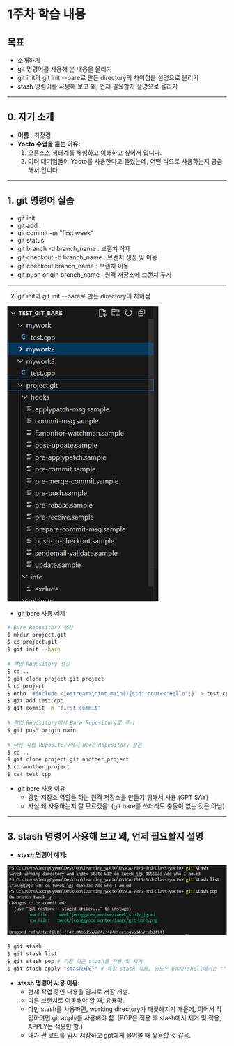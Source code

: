 # 1주차 학습 내용

## 목표
 - 소개하기
 - git 명령어를 사용해 본 내용을 올리기
 - git init과 git init --bare로 만든 directory의 차이점을 설명으로 올리기
 - stash 명령어를 사용해 보고 왜, 언제 필요할지 설명으로 올리기

---

## 0. 자기 소개
 - **이름** : 최정겸
 - **Yocto 수업을 듣는 이유:**
    1. 오픈소스 생태계를 체험하고 이해하고 싶어서 입니다. 
    2. 여러 대기업들이 Yocto를 사용한다고 들었는데, 어떤 식으로 사용하는지 궁금해서 입니다.

---

## 1. git 명령어 실습
- git init
- git add . 
- git commit -m "first week"
- git status
- git branch -d branch_name : 브랜치 삭제
- git checkout -b branch_name : 브랜치 생성 및 이동
- git checkout branch_name : 브랜치 이동
- git push origin branch_name : 원격 저장소에 브랜치 푸시

---

2. git init과 git init --bare로 만든 directory의 차이점

![git_bare](image/git_bare.png)

- git bare 사용 예제

```bash
# Bare Repository 생성
$ mkdir project.git
$ cd project.git
$ git init --bare

# 작업 Repository 생성
$ cd ..
$ git clone project.git project
$ cd project
$ echo '#include <iostream>\nint main(){std::cout<<"Hello";}' > test.cpp
$ git add test.cpp
$ git commit -m "first commit"

# 작업 Repository에서 Bare Repository로 푸시
$ git push origin main

# 다른 작업 Repository에서 Bare Repository 클론
$ cd ..
$ git clone project.git another_project
$ cd another_project
$ cat test.cpp
```

- git bare 사용 이유
    - 중앙 저장소 역할을 하는 원격 저장소를 만들기 위해서 사용 (GPT SAY)
    - 사실 왜 사용하는지 잘 모르겠음. (git bare를 쓰더라도 충돌이 없는 것은 아님)

--- 

## 3. stash 명령어 사용해 보고 왜, 언제 필요할지 설명

 - **stash 명령어 예제:**

![git_stash](image/git_stash.png)

```bash
$ git stash
$ git stash list
$ git stash pop # 가장 최근 stash를 적용 및 제거
$ git stash apply "stash@{0}" # 특정 stash 적용, 윈도우 powershell에서는 "" 필요!!
```

 - **stash 명령어 사용 이유:**
    - 현재 작업 중인 내용을 임시로 저장 개념.
    - 다른 브랜치로 이동해야 할 때, 유용함.
    - 다만 stash를 사용하면, working directory가 깨끗해지기 때문에, 이어서 작업하려면 git apply를 사용해야 함. (POP은 적용 후 stash에서 제거 및 적용, APPLY는 적용만 함.)
    - 내가 짠 코드를 임시 저장하고 gpt에게 물어볼 때 유용할 것 같음.

